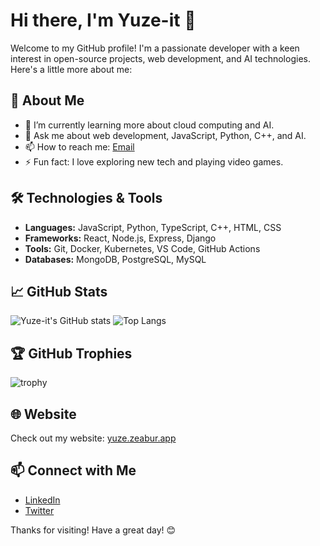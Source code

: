 # Hi there, I'm Yuze-it 👋

Welcome to my GitHub profile! I'm a passionate developer with a keen interest in open-source projects, web development, and AI technologies. Here's a little more about me:

## 🚀 About Me

- 🌱 I’m currently learning more about cloud computing and AI.
- 💬 Ask me about web development, JavaScript, Python, C++, and AI.
- 📫 How to reach me: [Email](mailto:yuze-it@outlook.com)
- ⚡ Fun fact: I love exploring new tech and playing video games.

## 🛠️ Technologies & Tools

- **Languages:** JavaScript, Python, TypeScript, C++, HTML, CSS
- **Frameworks:** React, Node.js, Express, Django
- **Tools:** Git, Docker, Kubernetes, VS Code, GitHub Actions
- **Databases:** MongoDB, PostgreSQL, MySQL

## 📈 GitHub Stats

![Yuze-it's GitHub stats](https://github-readme-stats.vercel.app/api?username=Yuze-it&show_icons=true&theme=radical)
![Top Langs](https://github-readme-stats.vercel.app/api/top-langs/?username=Yuze-it&layout=compact&theme=radical)

## 🏆 GitHub Trophies

![trophy](https://github-profile-trophy.vercel.app/?username=Yuze-it&theme=radical)

## 🌐 Website

Check out my website: [yuze.zeabur.app](https://yuze.zeabur.app)

## 📫 Connect with Me

- [LinkedIn](https://www.linkedin.com/in/yuzeit)
- [Twitter](https://twitter.com/yuzeit)

Thanks for visiting! Have a great day! 😊
